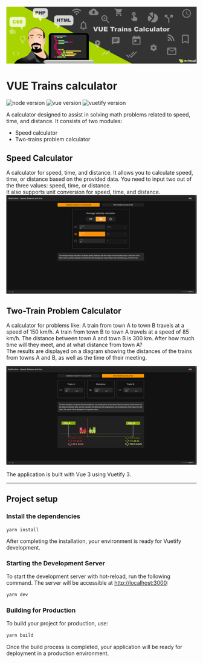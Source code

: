 ![VUE Trains calculator](img/github_header_-_vue_trains_calculator.png)

# VUE Trains calculator
![node version](https://img.shields.io/badge/node-v20.19.0-blue?style=flat)
![vue version](https://img.shields.io/badge/vue-v3.4.31-blue?style=flat)
![vuetify version](https://img.shields.io/badge/vuetify-v3.6.14-blue?style=flat)

A calculator designed to assist in solving math problems related to speed, time, and distance. It consists of two modules:
- Speed calculator
- Two-trains problem calculator

## Speed Calculator
A calculator for speed, time, and distance. It allows you to calculate speed, time, or distance based on the provided data. You need to input two out of the three values: speed, time, or distance.  
It also supports unit conversion for speed, time, and distance.  
![Speed Calculator](img/github_-_vue_speed_distance_time_calculator.png)

## Two-Train Problem Calculator
A calculator for problems like: A train from town A to town B travels at a speed of 150 km/h. A train from town B to town A travels at a speed of 85 km/h. The distance between town A and town B is 300 km. After how much time will they meet, and at what distance from town A?  
The results are displayed on a diagram showing the distances of the trains from towns A and B, as well as the time of their meeting.

![Two-Trains Problem Calculator](img/github_-_vue_two_trains_calculator.png)

The application is built with Vue 3 using Vuetify 3.


---
## Project setup

### Install the dependencies

```
yarn install
```
After completing the installation, your environment is ready for Vuetify development.

### Starting the Development Server

To start the development server with hot-reload, run the following command. The server will be accessible at [http://localhost:3000](http://localhost:3000):

```bash
yarn dev
```

### Building for Production

To build your project for production, use:

```bash
yarn build
```
Once the build process is completed, your application will be ready for deployment in a production environment.

